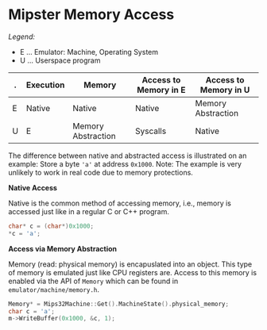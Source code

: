 # Mipster Memory Access

*Legend:*
* E ... Emulator: Machine, Operating System
* U ... Userspace program

.   | Execution | Memory              | Access to Memory in E | Access to Memory in U
--- | --------- | ------------------- | --------------------- | ---------------------
E   | Native    | Native              | Native                | Memory Abstraction
U   | E         | Memory Abstraction  | Syscalls              | Native

The difference between native and abstracted access is illustrated on an example: Store a byte `'a'` at address `0x1000`.
Note: The example is very unlikely to work in real code due to memory protections.

**Native Access**

Native is the common method of accessing memory, i.e., memory is accessed just like in a regular C or C++ program.

```c
char* c = (char*)0x1000;
*c = 'a';
```

**Access via Memory Abstraction**

Memory (read: physical memory) is encapuslated into an object. This type of memory is emulated just like CPU registers are.
Access to this memory is enabled via the API of `Memory` which can be found in `emulator/machine/memory.h`.

```c
Memory* = Mips32Machine::Get().MachineState().physical_memory;
char c = 'a';
m->WriteBuffer(0x1000, &c, 1);
```
